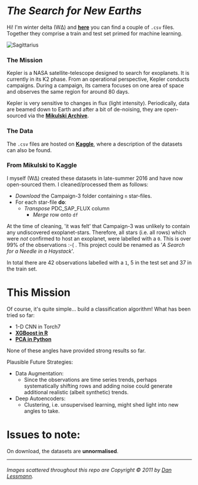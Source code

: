 # *The Search for New Earths*

Hi! I'm winter delta (WΔ) and **[here](https://www.kaggle.com/keplersmachines/kepler-labelled-time-series-data)** you can find a couple of `.csv` files. Together they comprise a train and test set primed for machine learning. 

![Sagittarius](http://www.danlessmann.com/FullSizeImages/Astro/M8_2007-07-14_filtered.jpg)

### The Mission

Kepler is a NASA satellite-telescope designed to search for exoplanets. It is currently in its K2 phase. From an operational perspective, Kepler conducts campaigns. During a campaign, its camera focuses on one area of space and observes the same region for around 80 days.

Kepler is very sensitive to changes in flux (light intensity). Periodically, data are beamed down to Earth and after a bit of de-noising, they are open-sourced via the **[Mikulski Archive](https://archive.stsci.edu/k2/)**.

### The Data

The `.csv` files are hosted on **[Kaggle](https://www.kaggle.com/keplersmachines/kepler-labelled-time-series-data)**, where a description of the datasets can also be found.

### From Mikulski to Kaggle

I myself (WΔ) created these datasets in late-summer 2016 and have now open-sourced them. I cleaned/processed them as follows:

* *Download* the Campaign-3 folder containing `n` star-files.
* For each star-file **do**:
    * *Transpose* PDC_SAP_FLUX column
        * *Merge* row onto `df`

At the time of cleaning, 'it was felt' that Campaign-3 was unlikely to contain any undiscovered exoplanet-stars. Therefore, all stars (i.e. all rows) which were *not* confirmed to host an exoplanet, were labelled with a `0`. This is over 99% of the observations :-( . This project could be renamed as '*A Search for a Needle in a Haystack*'.

In total there are 42 observations labelled with a `1`, 5 in the test set and 37 in the train set.

# This Mission

Of course, it's quite simple... build a classification algorithm! What has been tried so far:

* 1-D CNN in Torch7
* **[XGBoost in R](https://github.com/winterdelta/keplersmachines/blob/master/XGBoost/XGBoost_in_R.ipynb)**
* **[PCA in Python](https://github.com/winterdelta/keplersmachines/blob/master/PCA/PCA_in_Python.ipynb)**

None of these angles have provided strong results so far.

Plausible Future Strategies:

* Data Augmentation:
    * Since the observations are time series trends, perhaps systematically shifting rows and adding noise could generate additional realistic (albeit synthetic) trends.
* Deep Autoencoders:
    * Clustering, i.e. unsupervised learning, might shed light into new angles to take.

# Issues to note:

On download, the datasets are **unnormalised**. 

---

###### Images scattered throughout this repo are Copyright © 2011 by [Dan Lessmann](http://www.danlessmann.com/index.htm).


